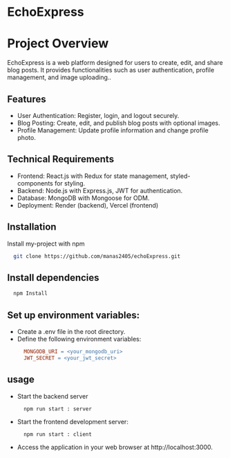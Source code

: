 
# EchoExpress

# Project Overview

EchoExpress is a web platform designed for users to create, edit, and share blog posts. It provides functionalities such as user authentication, profile management, and image uploading..


## Features

- User Authentication: Register, login, and logout securely.
- Blog Posting: Create, edit, and publish blog posts with optional images.
- Profile Management: Update profile information and change profile photo.

## Technical Requirements
- Frontend: React.js with Redux for state management,  styled-components for styling.
- Backend: Node.js with Express.js, JWT for authentication.
- Database: MongoDB with Mongoose for ODM.
- Deployment: Render (backend), Vercel (frontend)


## Installation

Install my-project with npm

  ```bash
    git clone https://github.com/manas2405/echoExpress.git
  ```

## Install dependencies
  ```bash
    npm Install
  ```

## Set up environment variables:

  - Create a .env file in the root directory.
  - Define the following environment variables:
    ```makefile
      MONGODB_URI = <your_mongodb_uri>
      JWT_SECRET = <your_jwt_secret>
    ```

## usage

- Start the backend server
    ```arduino
      npm run start : server
    ```
- Start the frontend development server:
    ```arduino
      npm run start : client
    ```
- Access the application in your web browser at http://localhost:3000.


